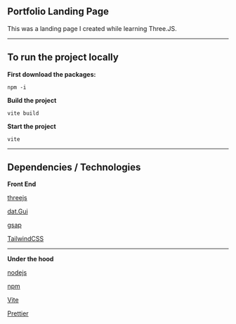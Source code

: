 Portfolio Landing Page
---

This was a landing page I created while learning Three.JS.


---
To run the project locally
---
**First download the packages:**
```
npm -i
```
**Build the project**
```
vite build
```
**Start the project**
```
vite
```

---

Dependencies / Technologies
---

**Front End**

[threejs](https://threejs.org/)

[dat.Gui](https://github.com/dataarts/dat.gui)

[gsap](https://greensock.com/gsap/)

[TailwindCSS](https://tailwindcss.com/)

---

**Under the hood**

[nodejs](https://nodejs.org/en/)

[npm](https://www.npmjs.com/)

[Vite](https://vitejs.dev/)

[Prettier](https://prettier.io/)